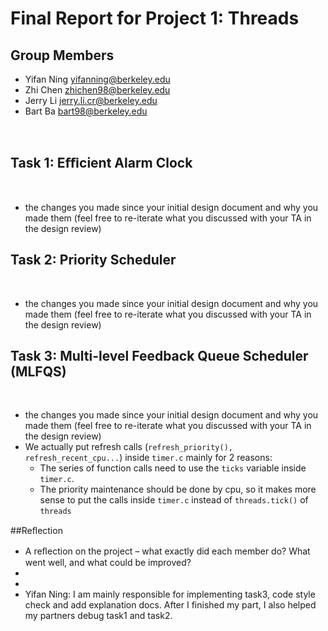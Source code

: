 Final Report for Project 1: Threads
===================================

## Group Members

- Yifan Ning <yifanning@berkeley.edu>
- Zhi Chen <zhichen98@berkeley.edu>
- Jerry Li <jerry.li.cr@berkeley.edu>
- Bart Ba <bart98@berkeley.edu>

<br />

## Task 1: Eﬃcient Alarm Clock

<br />

-  the changes you made since your initial design document and why you made them (feel free to re-iterate what you discussed with your TA in the design review)



## Task 2: Priority Scheduler

<br />

-  the changes you made since your initial design document and why you made them (feel free to re-iterate what you discussed with your TA in the design review)





## Task 3: Multi-level Feedback Queue Scheduler (MLFQS)

<br />

-  the changes you made since your initial design document and why you made them (feel free to re-iterate what you discussed with your TA in the design review)
  - We actually put refresh calls (`refresh_priority(), refresh_recent_cpu...`) inside `timer.c` mainly for 2 reasons:
    - The series of function calls need to use the `ticks` variable inside `timer.c`.
    - The priority maintenance should be done by cpu, so it makes more sense to put the calls inside `timer.c` instead of `threads.tick()` of `threads`



##Reﬂection

-  A reﬂection on the project – what exactly did each member do? What went well, and what could be improved?
  - 
  - 
  - Yifan Ning: I am mainly responsible for implementing task3, code style check and add explanation docs. After I finished my part, I also helped my partners debug task1 and task2.